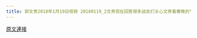 ```yaml
---
title: 郭文贵2018年1月19日视频 20180119_2文贵现在回答很多战友们关心文贵看春晚的节目的安排．的大概情况．谢谢大家的关心关注
---
```


[原文連接](https://gnews.org/ThreadView/53477387)


